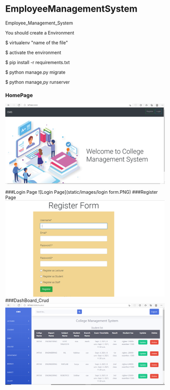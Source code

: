 # EmployeeManagementSystem
Employee_Management_System

You should create a Environment

$ virtualenv "name of the file"

$ activate the environment

$ pip install -r requirements.txt 

$ python manage.py migrate

$ python manage,py runserver


###  HomePage
![HomePage](static/images/homepage.PNG)

###Login Page
![Login Page](static/images/login form.PNG)
###Register Page
![Register page](static/images/register.PNG)
###DashBoard_Crud
![Dashboard](static/images/Dashboard_with_student_details_crud.PNG)

























